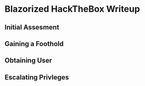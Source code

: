 # Blazorized HackTheBox Writeup

## Initial Assesment

## Gaining a Foothold

## Obtaining User

## Escalating Privleges